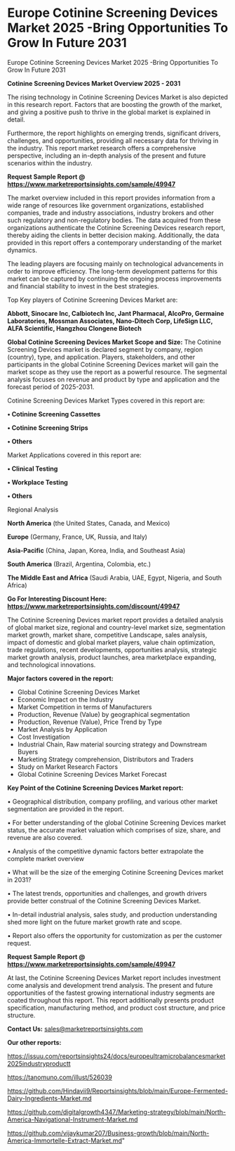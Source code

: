 # Europe Cotinine Screening Devices Market 2025 -Bring Opportunities To Grow In Future 2031
Europe Cotinine Screening Devices Market 2025 -Bring Opportunities To Grow In Future 2031

<Strong> Cotinine Screening Devices Market Overview 2025 - 2031</strong>

The rising technology in Cotinine Screening Devices Market is also depicted in this research report. Factors that are boosting the growth of the market, and giving a positive push to thrive in the global market is explained in detail.

Furthermore, the report highlights on emerging trends, significant drivers, challenges, and opportunities, providing all necessary data for thriving in the industry. This report market research offers a comprehensive perspective, including an in-depth analysis of the present and future scenarios within the industry.

<strong>Request Sample Report @ <a href=https://www.marketreportsinsights.com/sample/49947>https://www.marketreportsinsights.com/sample/49947</a></strong>

The market overview included in this report provides information from a wide range of resources like government organizations, established companies, trade and industry associations, industry brokers and other such regulatory and non-regulatory bodies. The data acquired from these organizations authenticate the Cotinine Screening Devices research report, thereby aiding the clients in better decision making. Additionally, the data provided in this report offers a contemporary understanding of the market dynamics.

The leading players are focusing mainly on technological advancements in order to improve efficiency. The long-term development patterns for this market can be captured by continuing the ongoing process improvements and financial stability to invest in the best strategies.

Top Key players of Cotinine Screening Devices Market are:

<strong>Abbott, Sinocare Inc, Calbiotech Inc, Jant Pharmacal, AlcoPro, Germaine Laboratories, Mossman Associates, Nano-Ditech Corp, LifeSign LLC, ALFA Scientific, Hangzhou Clongene Biotech</strong>

<strong><b>Global Cotinine Screening Devices Market Scope and Size:</b></strong>
The Cotinine Screening Devices market is declared segment by company, region (country), type, and application. Players, stakeholders, and other participants in the global Cotinine Screening Devices market will gain the market scope as they use the report as a powerful resource. The segmental analysis focuses on revenue and product by type and application and the forecast period of 2025-2031.

Cotinine Screening Devices Market Types covered in this report are:

<strong>•  Cotinine Screening Cassettes

•  Cotinine Screening Strips

•  Others</strong>

Market Applications covered in this report are:

<strong>•  Clinical Testing

•  Workplace Testing

•  Others</strong> 

Regional Analysis

<strong>North America</strong> (the United States, Canada, and Mexico)

<strong>Europe</strong> (Germany, France, UK, Russia, and Italy)

<strong>Asia-Pacific</strong> (China, Japan, Korea, India, and Southeast Asia)

<strong>South America</strong> (Brazil, Argentina, Colombia, etc.)

<strong>The Middle East and Africa</strong> (Saudi Arabia, UAE, Egypt, Nigeria, and South Africa)

<strong>Go For Interesting Discount Here: <a href=https://www.marketreportsinsights.com/discount/49947>https://www.marketreportsinsights.com/discount/49947</a></strong>

The Cotinine Screening Devices market report provides a detailed analysis of global market size, regional and country-level market size, segmentation market growth, market share, competitive Landscape, sales analysis, impact of domestic and global market players, value chain optimization, trade regulations, recent developments, opportunities analysis, strategic market growth analysis, product launches, area marketplace expanding, and technological innovations.

<strong><b>Major factors covered in the report:</b></strong>
<ul>
  <li>Global Cotinine Screening Devices Market </li>
  <li>Economic Impact on the Industry</li>
  <li>Market Competition in terms of Manufacturers</li>
  <li>Production, Revenue (Value) by geographical segmentation</li>
  <li>Production, Revenue (Value), Price Trend by Type</li>
  <li>Market Analysis by Application</li>
  <li>Cost Investigation</li>
  <li>Industrial Chain, Raw material sourcing strategy and Downstream Buyers</li>
  <li>Marketing Strategy comprehension, Distributors and Traders</li>
  <li>Study on Market Research Factors</li>
  <li>Global Cotinine Screening Devices Market Forecast</li>
</ul>

<strong><b>Key Point of the Cotinine Screening Devices Market report:</b></strong>

• Geographical distribution, company profiling, and various other market segmentation are provided in the report.

• For better understanding of the global Cotinine Screening Devices market status, the accurate market valuation which comprises of size, share, and revenue are also covered.

• Analysis of the competitive dynamic factors better extrapolate the complete market overview

• What will be the size of the emerging Cotinine Screening Devices market in 2031?

• The latest trends, opportunities and challenges, and growth drivers provide better construal of the Cotinine Screening Devices Market.

• In-detail industrial analysis, sales study, and production understanding shed more light on the future market growth rate and scope.

• Report also offers the opportunity for customization as per the customer request.

<strong>Request Sample Report @ <a href=https://www.marketreportsinsights.com/sample/49947>https://www.marketreportsinsights.com/sample/49947</a></strong>

At last, the Cotinine Screening Devices Market report includes investment come analysis and development trend analysis. The present and future opportunities of the fastest growing international industry segments are coated throughout this report. This report additionally presents product specification, manufacturing method, and product cost structure, and price structure.

<strong>Contact Us:</strong>
sales@marketreportsinsights.com

<strong>Our other reports:</strong>

<a href=https://issuu.com/reportsinsights24/docs/europeultramicrobalancesmarket2025industryproductt>https://issuu.com/reportsinsights24/docs/europeultramicrobalancesmarket2025industryproductt</a>

<a href=https://tanomuno.com/illust/526039>https://tanomuno.com/illust/526039</a>

<a href=https://github.com/Hindavii9/Reportsinsights/blob/main/Europe-Fermented-Dairy-Ingredients-Market.md>https://github.com/Hindavii9/Reportsinsights/blob/main/Europe-Fermented-Dairy-Ingredients-Market.md</a>

<a href=https://github.com/digitalgrowth4347/Marketing-strategy/blob/main/North-America-Navigational-Instrument-Market.md>https://github.com/digitalgrowth4347/Marketing-strategy/blob/main/North-America-Navigational-Instrument-Market.md</a>

<a href=https://github.com/vijaykumar207/Business-growth/blob/main/North-America-Immortelle-Extract-Market.md>https://github.com/vijaykumar207/Business-growth/blob/main/North-America-Immortelle-Extract-Market.md</a>"
